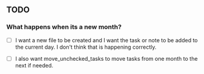 ## TODO

### What happens when its a new month?

- [ ] I want a new file to be created and I want the task or note to be added to the current day. I don't think that is happening correctly.

- [ ] I also want move_unchecked_tasks to move tasks from one month to the next if needed.
